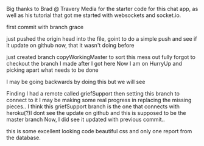 

Big thanks to Brad @ Travery Media for the starter code for this chat app, as well 
as his tutorial that got me started with websockets and socket.io.

first commit with branch grace

just pushed the origin head into the file, goint to do a simple push and see 
if it update on github now, that it wasn't doing before

just created branch copyWorkingMaster to sort this mess out fully
forgot to checkout the branch I made after I got here
Now I am on HurryUp and picking apart what needs to be done

I may be going backwards by doing this but we will see

Finding I had a remote called griefSupport then setting this branch to connect to it
I may be making some real progress in replacing the missing pieces..
I think this griefSupport branch is the one that connects with heroku(?)I dont see the update on github and this is supposed to be the master branch
Now, I did see it updated with previous commit..


this is some excellent looking code beautiful css and only one report from the database.


